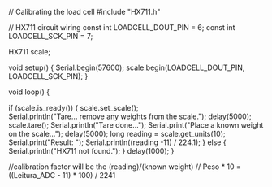 // Calibrating the load cell
#include "HX711.h"

// HX711 circuit wiring
const int LOADCELL_DOUT_PIN = 6;
const int LOADCELL_SCK_PIN = 7;

HX711 scale;

void setup() {
  Serial.begin(57600);
  scale.begin(LOADCELL_DOUT_PIN, LOADCELL_SCK_PIN);
}

void loop() {

  if (scale.is_ready()) {
    scale.set_scale();    
    Serial.println("Tare... remove any weights from the scale.");
    delay(5000);
    scale.tare();
    Serial.println("Tare done...");
    Serial.print("Place a known weight on the scale...");
    delay(5000);
    long reading = scale.get_units(10);
    Serial.print("Result: ");
    Serial.println((reading -11) / 224.1);
  } 
  else {
    Serial.println("HX711 not found.");
  }
  delay(1000);
}

//calibration factor will be the (reading)/(known weight)
// Peso * 10 = ((Leitura_ADC - 11) * 100) / 2241
